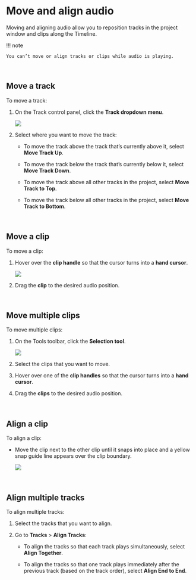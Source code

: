 # Move and align audio

Moving and aligning audio allow you to reposition tracks in the project window and clips along the Timeline.

!!! note 

    You can’t move or align tracks or clips while audio is playing.

<br/>

## Move a track

To move a track:

1. On the Track control panel, click the **Track dropdown menu**.

    <img src="/learning-audacity/assets/images/Track Control Panel - Track dropdown menu.png" />

 2. Select where you want to move the track:

    - To move the track above the track that’s currently above it, select **Move Track Up**.

    - To move the track below the track that’s currently below it, select **Move Track Down**.

    - To move the track above all other tracks in the project, select **Move Track to Top**.

    - To move the track below all other tracks in the project, select **Move Track to Bottom**.

<br/>

## Move a clip

To move a clip:

1. Hover over the **clip handle** so that the cursor turns into a **hand cursor**.

    <img src="/learning-audacity/assets/images/Clip - Hand Cursor.png"  />

2. Drag the **clip** to the desired audio position.

<br/>

## Move multiple clips

To move multiple clips:

1. On the Tools toolbar, click the **Selection tool**.

    <img src="/learning-audacity/assets/images/Tools Toolbar - Selection Tool.png" />

2. Select the clips that you want to move.

3. Hover over one of the **clip handles** so that the cursor turns into a **hand cursor**.

4. Drag the **clips** to the desired audio position.

<br/>

## Align a clip

To align a clip:

- Move the clip next to the other clip until it snaps into place and a yellow snap guide line appears over the clip boundary.

    <img src="/learning-audacity/assets/images/Align Clips - Yellow line.png" />

<br/>

## Align multiple tracks

To align multiple tracks:

1. Select the tracks that you want to align.

1. Go to **Tracks** \> **Align Tracks**:

    - To align the tracks so that each track plays simultaneously, select **Align Together**.

    - To align the tracks so that one track plays immediately after the previous track (based on the track order), select **Align End to End**.

<br/>